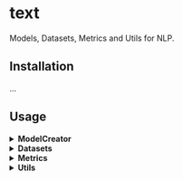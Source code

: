 # text
Models, Datasets, Metrics and Utils for NLP.


## Installation
...


## Usage
<details>
<summary> <b> ModelCreator </b> </summary>
None

</details>


<details>
<summary> <b> Datasets </b> </summary>

- **The dataset module currently contains:**

    Language modeling:   WikiText2, WikiText103, PennTreebank
    
    Machine translation:   None
    
    Sequence tagging(e.g. POS/NER):    UDPOS, CoNLL2000Chunking 
    
    Question answering:   SQuAD1, SQuAD2
    
    Text classification:   AG_NEWS, SogouNews, DBpedia, YelpReviewPolarity, YelpReviewFull, YahooAnswers, AmazonReviewPolarity, AmazonReviewFull, IMDB

  
- **Load NLP related datasets, and build dataloader**
```python
from flowtext.datasets import AG_NEWS
train_iter = AG_NEWS(split='train')
next(train_iter)
# Or iterate with for loop
for (label, line) in train_iter:
    print(label, line)
# Or send to DataLoader
from oneflow.utils.data import DataLoader
train_iter = AG_NEWS(split='train')
dataloader = DataLoader(train_iter, batch_size=8, shuffle=False)
```

</details>


<details>
<summary> <b> Metrics </b> </summary>

- **The dataset module currently contains:**
    
    Bleu_score
    
    Ngram_counter

- **NLP related evaluation metrics**
```python
from flowtext.data.metrics import bleu_score
candidate_corpus = [['My', 'full', 'pytorch', 'test'], ['Another', 'Sentence']]
references_corpus = [[['My', 'full', 'pytorch', 'test'], ['Completely', 'Different']], [['No', 'Match']]]
bleu_score(candidate_corpus, references_corpus)
# 0.8408964276313782
```

</details>


<details>
<summary> <b> Utils </b> </summary>

- **Load tokenizer**
```python
>>> from torchtext.data import get_tokenizer
# The parameter ‘tokenizer’ can support spacy, moses, toktok, revtok, subword, jieba.
>>> tokenizer = get_tokenizer(tokenizer="basic_english", language="en")
>>> tokens = tokenizer("Today is a good day!")
>>> tokens
['today', 'is', 'a', 'good', 'day', '!']
```

</details>
